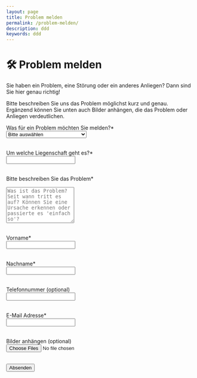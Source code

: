 ```yaml
---
layout: page
title: Problem melden
permalink: /problem-melden/
description: ddd
keywords: ddd
---
```


<h1>🛠️ Problem melden</h1>

<p>Sie haben ein Problem, eine Störung oder ein anderes Anliegen? Dann sind Sie hier genau richtig!</p>

<p>Bitte beschreiben Sie uns das Problem möglichst kurz und genau. Ergänzend können Sie unten auch Bilder anhängen, die das Problem oder Anliegen verdeutlichen.</p>

<form action="problem-melden.php" method="post" enctype="multipart/form-data">

  <label for="problemArt">Was für ein Problem möchten Sie melden?*</label><br>
  <select name="problemArt" id="problemArt" required>
    <option value="" disabled selected>Bitte auswählen</option>
    <option value="Elektrik">Elektrik</option>
    <option value="Heizungsstörung">Heizungsstörung</option>
    <option value="Müll vor der Haustür oder im Hof">Müll vor der Haustür oder im Hof</option>
    <option value="Wasserschaden">Wasserschaden</option>
    <option value="Zugeparkte Einfahrt">Zugeparkte Einfahrt</option>
    <option value="Sonstiges">Sonstiges</option>
  </select><br><br>

  <label for="liegenschaft">Um welche Liegenschaft geht es?*</label><br>
  <input type="text" name="liegenschaft" id="liegenschaft" required><br><br>

  <label for="beschreibung">Bitte beschreiben Sie das Problem*</label><br>
  <textarea name="beschreibung" id="beschreibung" rows="6" placeholder="Was ist das Problem? Seit wann tritt es auf? Können Sie eine Ursache erkennen oder passierte es 'einfach so'?" required></textarea><br><br>

  <label for="vorname">Vorname*</label><br>
  <input type="text" name="vorname" id="vorname" required><br><br>

  <label for="nachname">Nachname*</label><br>
  <input type="text" name="nachname" id="nachname" required><br><br>

  <label for="telefon">Telefonnummer (optional)</label><br>
  <input type="text" name="telefon" id="telefon"><br><br>

  <label for="email">E-Mail Adresse*</label><br>
  <input type="email" name="email" id="email" required><br><br>

  <label for="bilder">Bilder anhängen (optional)</label><br>
  <input type="file" name="bilder[]" id="bilder" accept="image/*" multiple><br><br>

  <button type="submit">Absenden</button>

</form>
